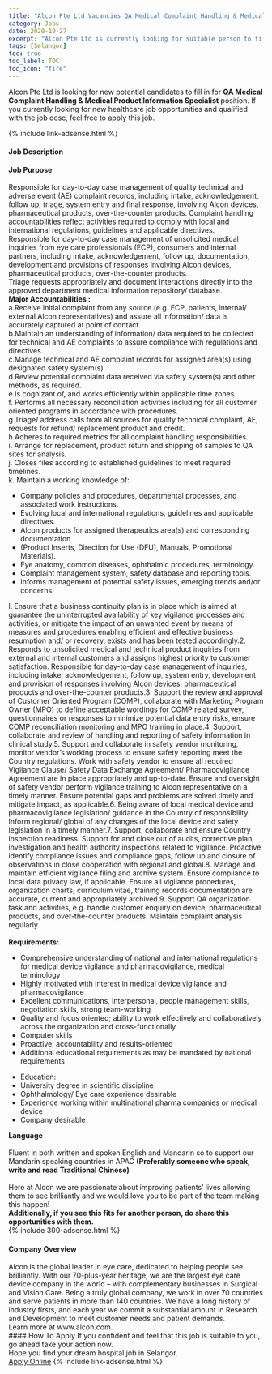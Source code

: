 ```yaml
---
title: "Alcon Pte Ltd Vacancies QA Medical Complaint Handling & Medical Product Information Specialist" 
category: Jobs 
date: 2020-10-27 
excerpt: "Alcon Pte Ltd is currently looking for suitable person to fill in the QA Medical Complaint Handling & Medical Product Information Specialist which positioned at Selangor" 
tags: [Selangor] 
toc: true 
toc_label: TOC 
toc_icon: "fire" 
--- 
```


<p>Alcon Pte Ltd is looking for new potential candidates to fill in for <b>QA Medical Complaint Handling & Medical Product Information Specialist</b> position. If you currently looking for new healthcare job opportunities and qualified with the job desc, feel free to apply this job.
</p>{% include link-adsense.html %} 
<div><div><h4>Job Description</h4></div><div><div><span><div><div><strong>Job Purpose</strong><div><br>Responsible for day-to-day case management of quality technical and adverse event (AE) complaint records, including intake, acknowledgement, follow up, triage, system entry and final response, involving Alcon devices, pharmaceutical products, over-the-counter products. Complaint handling accountabilities reflect activities required to comply with local and international regulations, guidelines and applicable directives.</div><div>Responsible for day-to-day case management of unsolicited medical inquiries from eye care professionals (ECP), consumers and internal partners, including intake, acknowledgement, follow up, documentation, development and provisions of responses involving Alcon devices, pharmaceutical products, over-the-counter products.</div><div>Triage requests appropriately and document interactions directly into the approved department medical information repository/ database.</div><div><strong>Major Accountabilities :</strong></div><div>a.Receive initial complaint from any source (e.g. ECP, patients, internal/ external Alcon representatives) and assure all information/ data is accurately captured at point of contact.</div><div>b.Maintain an understanding of information/ data required to be collected for technical and AE complaints to assure compliance with regulations and directives.</div><div>c.Manage technical and AE complaint records for assigned area(s) using designated safety system(s).</div><div>d.Review potential complaint data received via safety system(s) and other methods, as required.</div><div>e.Is cognizant of, and works efficiently within applicable time zones.</div><div>f. Performs all necessary reconciliation activities including for all customer oriented programs in accordance with procedures.</div><div>g.Triage/ address calls from all sources for quality technical complaint, AE, requests for refund/ replacement product and credit.</div><div>h.Adheres to required metrics for all complaint handling responsibilities.</div><div>i. Arrange for replacement, product return and shipping of samples to QA sites for analysis.</div><div>j. Closes files according to established guidelines to meet required timelines.</div><div>k. Maintain a working knowledge of:</div><ul><li>Company policies and procedures, departmental processes, and associated work instructions.</li><li>Evolving local and international regulations, guidelines and applicable directives.</li><li>Alcon products for assigned therapeutics area(s) and corresponding documentation</li><li>(Product Inserts, Direction for Use (DFU), Manuals, Promotional Materials).</li><li>Eye anatomy, common diseases, ophthalmic procedures, terminology.</li><li>Complaint management system, safety database and reporting tools.</li><li>Informs management of potential safety issues, emerging trends and/or concerns.</li></ul>l. Ensure that a business continuity plan is in place which is aimed at guarantee the uninterrupted availability of key vigilance processes and activities, or mitigate the impact of an unwanted event by means of measures and procedures enabling efficient and effective business resumption and/ or recovery, exists and has been tested accordingly.2. Responds to unsolicited medical and technical product inquiries from external and internal customers and assigns highest priority to customer satisfaction. Responsible for day-to-day case management of inquiries, including intake, acknowledgement, follow up, system entry, development and provision of responses involving Alcon devices, pharmaceutical products and over-the-counter products.3. Support the review and approval of Customer Oriented Program (COMP), collaborate with Marketing Program Owner (MPO) to define acceptable wordings for COMP related survey, questionnaires or responses to minimize potential data entry risks, ensure COMP reconciliation monitoring and MPO training in place.4. Support, collaborate and review of handling and reporting of safety information in clinical study.5. Support and collaborate in safety vendor monitoring, monitor vendor&#8217;s working process to ensure safety reporting meet the Country regulations. Work with safety vendor to ensure all required Vigilance Clause/ Safety Data Exchange Agreement/ Pharmacovigilance Agreement are in place appropriately and up-to-date. Ensure and oversight of safety vendor perform vigilance training to Alcon representative on a timely manner. Ensure potential gaps and problems are solved timely and mitigate impact, as applicable.6. Being aware of local medical device and pharmacovigilance legislation/ guidance in the Country of responsibility. Inform regional/ global of any changes of the local device and safety legislation in a timely manner.7. Support, collaborate and ensure Country inspection readiness. Support for and close out of audits, corrective plan, investigation and health authority inspections related to vigilance. Proactive identify compliance issues and compliance gaps, follow up and closure of observations in close cooperation with regional and global.8. Manage and maintain efficient vigilance filing and archive system. Ensure compliance to local data privacy law, if applicable. Ensure all vigilance procedures, organization charts, curriculum vitae, training records documentation are accurate, current and appropriately archived.9. Support QA organization task and activities, e.g. handle customer enquiry on device, pharmaceutical products, and over-the-counter products. Maintain complaint analysis regularly.<div><br><strong>Requirements:</strong></div><ul><li>Comprehensive understanding of national and international regulations for medical device vigilance and pharmacovigilance, medical terminology</li><li>Highly motivated with interest in medical device vigilance and pharmacovigilance</li><li>Excellent communications, interpersonal, people management skills, negotiation skills, strong team-working</li><li>Quality and focus oriented; ability to work effectively and collaboratively across the organization and cross-functionally</li><li>Computer skills</li><li>Proactive, accountability and results-oriented</li><li>Additional educational requirements as may be mandated by national requirements</li></ul><ul><li>Education:</li><li>University degree in scientific discipline</li><li>Ophthalmology/ Eye care experience desirable</li><li>Experience working within multinational pharma companies or medical device</li><li>Company desirable</li></ul><div><strong>Language</strong></div><div><br>Fluent in both written and spoken English and Mandarin so to support our Mandarin&#160;speaking countries in APAC <strong>(Preferably someone who&#160;speak, write and read Traditional Chinese)</strong></div>&#160; &#160; &#160; &#160; &#160; &#160; &#160; &#160; &#160; &#160; &#160;<br><div>Here at Alcon we are passionate about improving patients&#8217; lives allowing them to see brilliantly and we would love you to be part of the team making this happen!</div><strong>Additionally, if you see this fits for another person, do share this opportunities with them.</strong></div></div></span></div></div></div> 
{% include 300-adsense.html %} 
<div><div><h4>Company Overview</h4></div><div><div><span><div><div>
<div>
		Alcon is the global leader in eye care, dedicated to helping people see brilliantly. With our 70-plus-year heritage, we are the largest eye care device company in the world &#8211; with complementary businesses in Surgical and Vision Care. Being a truly global company, we work in over 70 countries and serve patients in more than 140 countries. We have a long history of industry firsts, and each year we commit a substantial amount in Research and Development to meet customer needs and patient demands.</div>
<div>
		Learn more at www.alcon.com.</div>
</div></div></span></div></div></div> 
#### How To Apply 
If you confident and feel that this job is suitable to you, go ahead take your action now. <br/> 
Hope you find your dream hospital job in Selangor. <br/> 
<a href="https://www.jobstreet.com.my/en/job/qa-medical-complaint-handling-medical-product-information-specialist-4412277?jobId=jobstreet-my-job-4412277" class="btn btn--warning" target="_blank" rel="nofollow noopenner">Apply Online</a> 
{% include link-adsense.html %} 